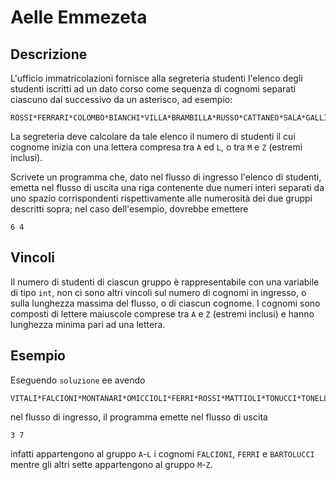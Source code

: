Aelle Emmezeta
==============

Descrizione
-----------

L'ufficio immatricolazioni fornisce alla segreteria studenti l'elenco degli
studenti iscritti ad un dato corso come sequenza di cognomi separati ciascuno
dal successivo da un asterisco, ad esempio:

    ROSSI*FERRARI*COLOMBO*BIANCHI*VILLA*BRAMBILLA*RUSSO*CATTANEO*SALA*GALLI

La segreteria deve calcolare da tale elenco il numero di studenti il cui cognome
inizia con una lettera compresa tra `A` ed `L`, o tra `M` e `Z` (estremi
inclusi).

Scrivete un programma che, dato nel flusso di ingresso l'elenco di studenti,
emetta nel flusso di uscita una riga contenente due numeri interi separati da
uno spazio corrispondenti rispettivamente alle numerosità dei due gruppi
descritti sopra; nel caso dell'esempio, dovrebbe emettere

    6 4


Vincoli
-------

Il numero di studenti di ciascun gruppo è rappresentabile con una variabile di
tipo `int`, non ci sono altri vincoli sul numero di cognomi in ingresso, o sulla
lunghezza massima del flusso, o di ciascun cognome. I cognomi sono composti di
lettere maiuscole comprese tra `A` e `Z` (estremi inclusi) e hanno lunghezza
minima pari ad una lettera.


Esempio
-------

Eseguendo `soluzione` ee avendo

    VITALI*FALCIONI*MONTANARI*OMICCIOLI*FERRI*ROSSI*MATTIOLI*TONUCCI*TONELLI*BARTOLUCCI

nel flusso di ingresso, il programma emette nel flusso di uscita

    3 7

infatti appartengono al gruppo `A`-`L` i cognomi `FALCIONI`, `FERRI` e
`BARTOLUCCI` mentre gli altri sette appartengono al gruppo `M`-`Z`.
